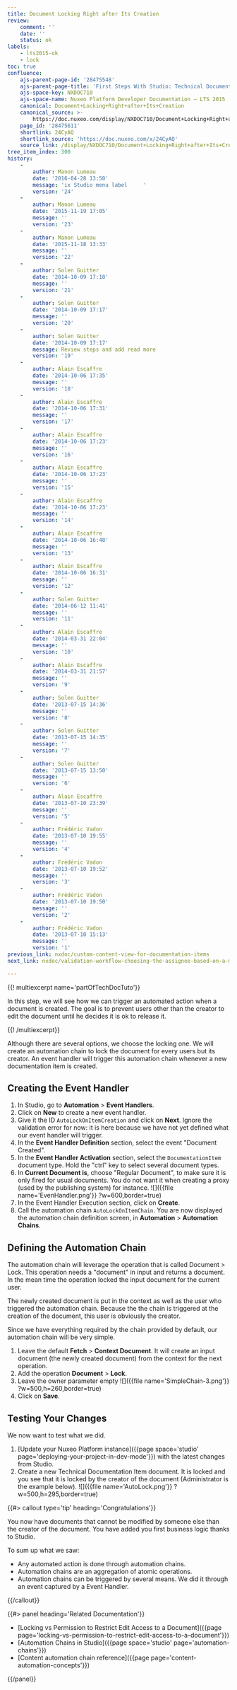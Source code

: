 ```yaml
---
title: Document Locking Right after Its Creation
review:
    comment: ''
    date: ''
    status: ok
labels:
    - lts2015-ok
    - lock
toc: true
confluence:
    ajs-parent-page-id: '28475548'
    ajs-parent-page-title: 'First Steps With Studio: Technical Documentation Tutorial'
    ajs-space-key: NXDOC710
    ajs-space-name: Nuxeo Platform Developer Documentation — LTS 2015
    canonical: Document+Locking+Right+after+Its+Creation
    canonical_source: >-
        https://doc.nuxeo.com/display/NXDOC710/Document+Locking+Right+after+Its+Creation
    page_id: '28475611'
    shortlink: 24CyAQ
    shortlink_source: 'https://doc.nuxeo.com/x/24CyAQ'
    source_link: /display/NXDOC710/Document+Locking+Right+after+Its+Creation
tree_item_index: 300
history:
    -
        author: Manon Lumeau
        date: '2016-04-28 13:50'
        message: 'ix Studio menu label     '
        version: '24'
    -
        author: Manon Lumeau
        date: '2015-11-19 17:05'
        message: ''
        version: '23'
    -
        author: Manon Lumeau
        date: '2015-11-18 13:33'
        message: ''
        version: '22'
    -
        author: Solen Guitter
        date: '2014-10-09 17:18'
        message: ''
        version: '21'
    -
        author: Solen Guitter
        date: '2014-10-09 17:17'
        message: ''
        version: '20'
    -
        author: Solen Guitter
        date: '2014-10-09 17:17'
        message: Review steps and add read more
        version: '19'
    -
        author: Alain Escaffre
        date: '2014-10-06 17:35'
        message: ''
        version: '18'
    -
        author: Alain Escaffre
        date: '2014-10-06 17:31'
        message: ''
        version: '17'
    -
        author: Alain Escaffre
        date: '2014-10-06 17:23'
        message: ''
        version: '16'
    -
        author: Alain Escaffre
        date: '2014-10-06 17:23'
        message: ''
        version: '15'
    -
        author: Alain Escaffre
        date: '2014-10-06 17:23'
        message: ''
        version: '14'
    -
        author: Alain Escaffre
        date: '2014-10-06 16:48'
        message: ''
        version: '13'
    -
        author: Alain Escaffre
        date: '2014-10-06 16:31'
        message: ''
        version: '12'
    -
        author: Solen Guitter
        date: '2014-06-12 11:41'
        message: ''
        version: '11'
    -
        author: Alain Escaffre
        date: '2014-03-31 22:04'
        message: ''
        version: '10'
    -
        author: Alain Escaffre
        date: '2014-03-31 21:57'
        message: ''
        version: '9'
    -
        author: Solen Guitter
        date: '2013-07-15 14:36'
        message: ''
        version: '8'
    -
        author: Solen Guitter
        date: '2013-07-15 14:35'
        message: ''
        version: '7'
    -
        author: Solen Guitter
        date: '2013-07-15 13:50'
        message: ''
        version: '6'
    -
        author: Alain Escaffre
        date: '2013-07-10 23:39'
        message: ''
        version: '5'
    -
        author: Frédéric Vadon
        date: '2013-07-10 19:55'
        message: ''
        version: '4'
    -
        author: Frédéric Vadon
        date: '2013-07-10 19:52'
        message: ''
        version: '3'
    -
        author: Frédéric Vadon
        date: '2013-07-10 19:50'
        message: ''
        version: '2'
    -
        author: Frédéric Vadon
        date: '2013-07-10 15:13'
        message: ''
        version: '1'
previous_link: nxdoc/custom-content-view-for-documentation-items
next_link: nxdoc/validation-workflow-choosing-the-assignee-based-on-a-metadata

---
```

{{! multiexcerpt name='partOfTechDocTuto'}}

In this step, we will see how we can trigger an automated action when a document is created. The goal is to prevent users other than the creator to edit the document until he decides it is ok to release it.

{{! /multiexcerpt}}

Although there are several options, we choose the locking one. We will create an automation chain to lock the document for every users but its creator. An event handler will trigger this automation chain whenever a new documentation item is created.

## Creating the Event Handler

1.  In Studio, go to **Automation** > **Event Handlers**.
2.  Click on **New** to create a new event handler.
3.  Give it the ID `AutoLockOnItemCreation` and click on **Next**.
    Ignore the validation error for now: it is here because we have not yet defined what our event handler will trigger.
4.  In the **Event Handler Definition** section, select the event "Document Created".
5.  In the **Event Handler Activation** section, select the `DocumentationItem` document type.
    Hold the "ctrl" key to select several document types.
6.  In **Current Document is**, choose "Regular Document", to make sure it is only fired for usual documents. You do not want it when creating a proxy (used by the publishing system) for instance.
    ![]({{file name='EvenHandler.png'}} ?w=600,border=true)
7.  In the Event Handler Execution section, click on **Create**.
8.  Call the automation chain `AutoLockOnItemChain`.
    You are now displayed the automation chain definition screen, in **Automation** > **Automation Chains**.

## Defining the Automation Chain

The automation chain will leverage the operation that is called Document > Lock. This operation needs a "document" in input and returns a document. In the mean time the operation locked the input document for the current user.

The newly created document is put in the context as well as the user who triggered the automation chain. Because the the chain is triggered at the creation of the document, this user is obviously the creator.

Since we have everything required by the chain provided by default, our automation chain will be very simple.

1.  Leave the default **Fetch** > **Context Document**.
    It will create an input document (the newly created document) from the context for the next operation.
2.  Add the operation **Document** > **Lock**.
3.  Leave the owner parameter empty
    ![]({{file name='SimpleChain-3.png'}} ?w=500,h=260,border=true)
4.  Click on **Save**.

## Testing Your Changes

We now want to test what we did.

1.  [Update your Nuxeo Platform instance]({{page space='studio' page='deploying-your-project-in-dev-mode'}}) with the latest changes from Studio.
2.  Create a new Technical Documentation Item document.
    It is locked and you see that it is locked by the creator of the document (Administrator is the example below).
    ![]({{file name='AutoLock.png'}} ?w=500,h=295,border=true)

{{#> callout type='tip' heading='Congratulations'}}

You now have documents that cannot be modified by someone else than the creator of the document. You have added you first business logic thanks to Studio.

To sum up what we saw:

*   Any automated action is done through automation chains.
*   Automation chains are an aggregation of atomic operations.
*   Automation chains can be triggered by several means. We did it through an event captured by a Event Handler.

{{/callout}}

<div class="row" data-equalizer data-equalize-on="medium"><div class="column medium-6">{{#> panel heading='Related Documentation'}}

- [Locking vs Permission to Restrict Edit Access to a Document]({{page page='locking-vs-permission-to-restrict-edit-access-to-a-document'}})
- [Automation Chains in Studio]({{page space='studio' page='automation-chains'}})
- [Content automation chain reference]({{page page='content-automation-concepts'}})

{{/panel}}</div><div class="column medium-6">

&nbsp;

</div></div>
